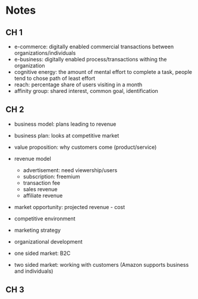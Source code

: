 # Notes

## CH 1

* e-commerce: digitally enabled commercial transactions between organizations/individuals
* e-business: digitally enabled process/transactions withing the organization
* cognitive energy: the amount of mental effort to complete a task, people tend to chose path of least effort
* reach: percentage share of users visiting in a month
* affinity group: shared interest, common goal, identification

## CH 2

* business model: plans leading to revenue
* business plan: looks at competitive market
* value proposition: why customers come (product/service)
* revenue model
  * advertisement: need viewership/users
  * subscription: freemium
  * transaction fee
  * sales revenue
  * affiliate revenue
* market opportunity: projected revenue - cost
* competitive environment
* marketing strategy
* organizational development

* one sided market: B2C
* two sided market: working with customers (Amazon supports business and individuals)

## CH 3
